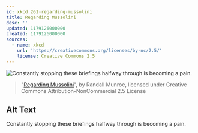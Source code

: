 ```yaml
---
id: xkcd.261-regarding-mussolini
title: Regarding Mussolini
desc: ''
updated: 1179126000000
created: 1179126000000
sources:
  - name: xkcd
    url: 'https://creativecommons.org/licenses/by-nc/2.5/'
    license: Creative Commons 2.5
---
```

![Constantly stopping these briefings halfway through is becoming a pain.](https://imgs.xkcd.com/comics/regarding_mussolini.png)
> "[Regarding Mussolini](https://xkcd.com/261/)", by Randall Munroe, licensed under Creative Commons Attribution-NonCommercial 2.5 License

## Alt Text
Constantly stopping these briefings halfway through is becoming a pain.

